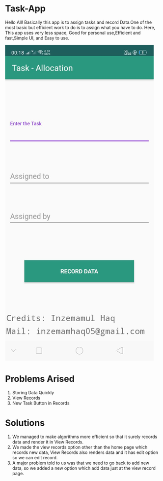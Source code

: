 # Task-App
Hello All!
Basically this app is to assign tasks and record Data.One of the most basic but efficient work to do is to assign what you have to do.
Here, This app uses very less space, Good for personal use,Efficient and fast,Simple UI, and Easy to use.


![Screenshot](ss.jpeg)

# Problems Arised
1. Storing Data Quickly
2. View Records 
3. New Task Button in Records

# Solutions
1. We managed to make algorithms more efficient so that it surely records data and render it in View Records.
2. We made the view records option other than the home page which records new data, View Records also renders data and it has edit option so we can edit record.
3. A major problem told to us was that we need to go back to add new data, so we added a new option which add data just at the view record page.
